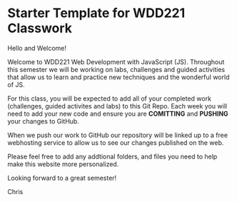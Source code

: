 # Starter Template for WDD221 Classwork

Hello and Welcome!

Welcome to WDD221 Web Development with JavaScript (JS). Throughout this semester we will be working on labs, challenges and guided activities that allow us to learn and practice new techniques and the wonderful world of JS.

For this class, you will be expected to add all of your completed work (challenges, guided activites and labs) to this Git Repo. Each week you will need to add your new code and ensure you are **COMITTING** and **PUSHING** your changes to GitHub.

When we push our work to GitHub our repository will be linked up to a free webhosting service to allow us to see our changes published on the web.

Please feel free to add any addtional folders, and files you need to help make this website more personalized. 

Looking forward to a great semester!

Chris
